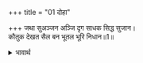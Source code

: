 +++
title = "01 दोहा"

+++
जथा सुअञ्जन अञ्जि दृग साधक सिद्ध सुजान।  
कौतुक देखत सैल बन भूतल भूरि निधान॥1॥  

<details><summary>भावार्थ</summary>

जैसे सिद्धाञ्जन को नेत्रों में लगाकर साधक, सिद्ध और सुजान पर्वतों, वनों और पृथ्वी के अन्दर कौतुक से ही बहुत सी खानें देखते हैं॥1॥  
</details>



